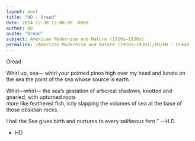 ```yaml
---
layout: post
title: "HD - Oread"
date: 2024-12-30 12:00:00 -0000
author: HD
quote: "Oread"
subject: American Modernism and Nature (1910s–1930s)
permalink: /American Modernism and Nature (1910s–1930s)/HD/HD - Oread
---
```


Oread

Whirl up, sea—
whirl your pointed pines
    high over my head
    and lunate on the sea
    the point of the sea
         whose source is earth. 

Whirl—whirl—
    the sea’s gestation
    of arboreal shadows,
    knotted and gnarled,
    with upturned roots  
more like feathered fish,
        icily slapping
      the volumes of sea
                     at the base
of those obsidian rocks.

I hail the
    Sea gives birth
       and nurtures
         to every saliferous fern.”
—H.D.

- HD
